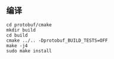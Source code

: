 ## 编译

```shell
cd protobuf/cmake
mkdir build
cd build
cmake ../.. -Dprotobuf_BUILD_TESTS=OFF
make -j4
sudo make install
```
